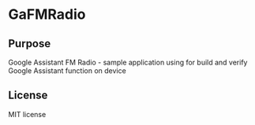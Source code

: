 # GaFMRadio
## Purpose
Google Assistant FM Radio - sample application using for build and verify Google Assistant function on device
## License
MIT license
